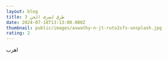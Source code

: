 ```yaml
---
layout: blog
title: 3 طرق لصرف الجن
date: 2024-07-18T13:13:00.000Z
thumbnail: public/images/aswathy-n-jt-ruto2sfs-unsplash.jpg
rating: 2
---
```

اهرب
